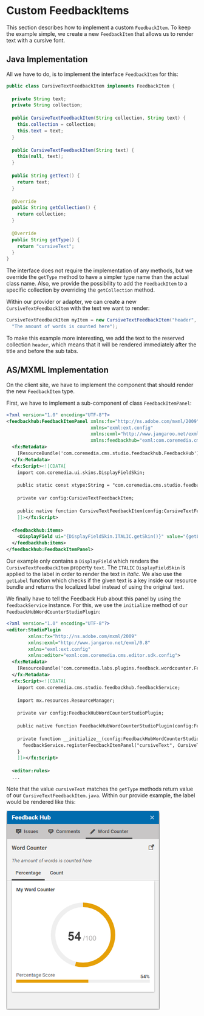 # Custom FeedbackItems

This section describes how to implement a custom `FeedbackItem`.
To keep the example simple, we create a new `FeedbackItem` that allows us 
to render text with a cursive font.

## Java Implementation

All we have to do, is to implement the interface `FeedbackItem` for this:

```java
public class CursiveTextFeedbackItem implements FeedbackItem {

  private String text;
  private String collection;

  public CursiveTextFeedbackItem(String collection, String text) {
    this.collection = collection;
    this.text = text;
  }
  
  public CursiveTextFeedbackItem(String text) {
    this(null, text);
  }

  public String getText() {
    return text;
  }

  @Override
  public String getCollection() {
    return collection;
  }

  @Override
  public String getType() {
    return "cursiveText";
  }
}
```

The interface does not require the implementation of any methods, but we
override the `getType` method to have a simpler type name than the actual class name.
Also, we provide the possibility to add the `FeedbackItem` to a specific collection
by overriding the `getCollection` method.

Within our provider or adapter, we can create a new `CursiveTextFeedbackItem` 
with the text we want to render:

```java
CursiveTextFeedbackItem myItem = new CursiveTextFeedbackItem("header", 
  "The amount of words is counted here");
```

To make this example more interesting, we add the text to the reserved collection `header`, 
which means that it will be rendered immediately after the title and before the sub tabs.

## AS/MXML Implementation

On the client site, we have to implement the component that should render
the new `FeedbackItem` type.

First, we have to implement a sub-component of class `FeedbackItemPanel`:

```xml
<?xml version="1.0" encoding="UTF-8"?>
<feedbackhub:FeedbackItemPanel xmlns:fx="http://ns.adobe.com/mxml/2009"
                               xmlns="exml:ext.config"
                               xmlns:exml="http://www.jangaroo.net/exml/0.8"
                               xmlns:feedbackhub="exml:com.coremedia.cms.studio.feedbackhub.config">
  <fx:Metadata>
    [ResourceBundle('com.coremedia.cms.studio.feedbackhub.FeedbackHub')]
  </fx:Metadata>
  <fx:Script><![CDATA[
    import com.coremedia.ui.skins.DisplayFieldSkin;

    public static const xtype:String = "com.coremedia.cms.studio.feedbackhub.config.cursiveTextFeedbackItem";

    private var config:CursiveTextFeedbackItem;

    public native function CursiveTextFeedbackItem(config:CursiveTextFeedbackItem = null);
    ]]></fx:Script>

  <feedbackhub:items>
    <DisplayField ui="{DisplayFieldSkin.ITALIC.getSkin()}" value="{getLabel(config.feedbackItem['text'])}" />
  </feedbackhub:items>
</feedbackhub:FeedbackItemPanel>
```

Our example only contains a `DisplayField` which renders the `CursiveTextFeedbackItem` property `text`.
The `ITALIC` `DisplayFieldSkin` is applied to the label in order to render the text in _italic_.
We also use the `getLabel` function which checks if the given text is a key inside our resource bundle
and returns the localized label instead of using the original text.

We finally have to tell the Feedback Hub about this panel by using the `feedbackService` instance.
For this, we use the `initialize` method of our `FeedbackHubWordCounterStudioPlugin`:

```xml
<?xml version="1.0" encoding="UTF-8"?>
<editor:StudioPlugin
        xmlns:fx="http://ns.adobe.com/mxml/2009"
        xmlns:exml="http://www.jangaroo.net/exml/0.8"
        xmlns="exml:ext.config"
        xmlns:editor="exml:com.coremedia.cms.editor.sdk.config">
  <fx:Metadata>
    [ResourceBundle('com.coremedia.labs.plugins.feedback.wordcounter.FeedbackHubWordCounterStudioPlugin')]
  </fx:Metadata>
  <fx:Script><![CDATA[
    import com.coremedia.cms.studio.feedbackhub.feedbackService;

    import mx.resources.ResourceManager;

    private var config:FeedbackHubWordCounterStudioPlugin;

    public native function FeedbackHubWordCounterStudioPlugin(config:FeedbackHubWordCounterStudioPlugin = null);

    private function __initialize__(config:FeedbackHubWordCounterStudioPlugin):void {
      feedbackService.registerFeedbackItemPanel("cursiveText", CursiveTextFeedbackItem({}));
    }
    ]]></fx:Script>

  <editor:rules>
  ...
```

Note that the value `cursiveText` matches the `getType` methods return value of
our `CursiveTextFeedbackItem.java`. Within our provide example, the label 
would be rendered like this:


![Custom FeedbackItem](images/custom_feedbackitem.png "Custom FeedbackItem")

